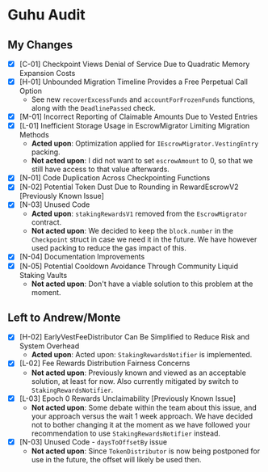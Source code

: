 # Guhu Audit

## My Changes

- [x] [C-01] Checkpoint Views Denial of Service Due to Quadratic Memory Expansion Costs
- [x] [H-01] Unbounded Migration Timeline Provides a Free Perpetual Call Option	
  - See new `recoverExcessFunds` and `accountForFrozenFunds` functions, along with the `DeadlinePassed` check.
- [x] [M-01] Incorrect Reporting of Claimable Amounts Due to Vested Entries
- [x] [L-01] Inefficient Storage Usage in EscrowMigrator Limiting Migration Methods
  - **Acted upon**: Optimization applied for `IEscrowMigrator.VestingEntry` packing.
  - **Not acted upon**: I did not want to set `escrowAmount` to 0, so that we still have access to that value afterwards.
- [x] [N-01] Code Duplication Across Checkpointing Functions
- [x] [N-02] Potential Token Dust Due to Rounding in RewardEscrowV2 [Previously Known Issue]
- [x] [N-03] Unused Code
  - **Acted upon**: `stakingRewardsV1` removed from the `EscrowMigrator` contract.
  - **Not acted upon**: We decided to keep the `block.number` in the `Checkpoint` struct in case we need it in the future. We have however used packing to reduce the gas impact of this.
- [x] [N-04] Documentation Improvements
- [x] [N-05] Potential Cooldown Avoidance Through Community Liquid Staking Vaults
  - **Not acted upon**: Don't have a viable solution to this problem at the moment.

## Left to Andrew/Monte

- [x] [H-02] EarlyVestFeeDistributor Can Be Simplified to Reduce Risk and System Overhead
  - **Acted upon**: Acted upon: `StakingRewardsNotifier` is implemented.
- [x] [L-02] Fee Rewards Distribution Fairness Concerns
  - **Not acted upon**: Previously known and viewed as an acceptable solution, at least for now. Also currently mitigated by switch to `StakingRewardsNotifier`.
- [x] [L-03] Epoch 0 Rewards Unclaimability [Previously Known Issue]
  - **Not acted upon**: Some debate within the team about this issue, and your approach versus the wait 1 week approach. We have decided not to bother changing it at the moment as we have followed your recommendation to use `StakingRewardsNotifier` instead.
- [x] [N-03] Unused Code - `daysToOffsetBy` issue
  - **Not acted upon**: Since `TokenDistributor` is now being postponed for use in the future, the offset will likely be used then.
